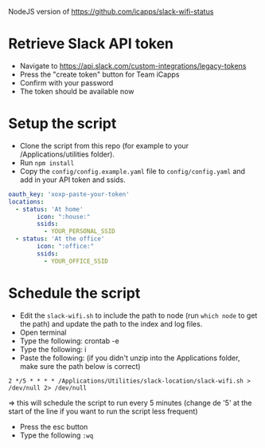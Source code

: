 NodeJS version of https://github.com/icapps/slack-wifi-status

# Retrieve Slack API token

- Navigate to https://api.slack.com/custom-integrations/legacy-tokens
- Press the "create token" button for Team iCapps
- Confirm with your password
- The token should be available now

# Setup the script

- Clone the script from this repo (for example to your /Applications/utilities folder).
- Run `npm install`
- Copy the `config/config.example.yaml` file to `config/config.yaml` and add in your API token and ssids.

```yaml
oauth_key: 'xoxp-paste-your-token'
locations:
  - status: 'At home'
        icon: ":house:"
        ssids:
          - YOUR_PERSONAL_SSID
  - status: 'At the office'
        icon: ":office:"
        ssids:
          - YOUR_OFFICE_SSID
```

# Schedule the script

- Edit the `slack-wifi.sh` to include the path to node (run `which node` to get the path) and update the path to the index and log files.
- Open terminal
- Type the following: crontab -e
- Type the following: i
- Paste the following: (if you didn't unzip into the Applications folder, make sure the path below is correct)

`2 */5 * * * * /Applications/Utilities/slack-location/slack-wifi.sh > /dev/null 2> /dev/null`

=> this will schedule the script to run every 5 minutes (change de '5' at the start of the line if you want to run the script less frequent)

- Press the esc button
- Type the following `:wq`
